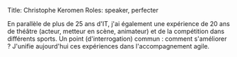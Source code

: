 Title: Christophe Keromen
Roles: speaker, perfecter

En parallèle de plus de 25 ans d'IT, j'ai également une expérience de 20 ans de théâtre (acteur, metteur en scène, animateur) et de la compétition dans différents sports.
Un point (d'interrogation) commun : comment s'améliorer ?
J'unifie aujourd'hui ces expériences dans l'accompagnement agile.
